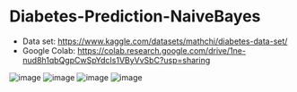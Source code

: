 # Diabetes-Prediction-NaiveBayes
- Data set: https://www.kaggle.com/datasets/mathchi/diabetes-data-set/
- Google Colab: https://colab.research.google.com/drive/1ne-nud8h1qbQgpCwSpYdcIs1VByVvSbC?usp=sharing

![image](https://github.com/Dill-Licious/Diabetes-Prediction-NaiveBayes/assets/128164799/58b47d96-0e3e-4730-b216-f433364c79b8)
![image](https://github.com/Dill-Licious/Diabetes-Prediction-NaiveBayes/assets/128164799/baec7f19-5eab-41a8-b2dd-76756347953e)
![image](https://github.com/Dill-Licious/Diabetes-Prediction-NaiveBayes/assets/128164799/3796776e-79d3-44de-884c-772b0b652dcf)
![image](https://github.com/Dill-Licious/Diabetes-Prediction-NaiveBayes/assets/128164799/07185fc8-719b-4c0d-81e5-c01bc6dfa403)
